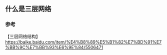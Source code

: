 ## 什么是三层网络

###


### 参考

【三层网络结构】https://baike.baidu.com/item/%E4%B8%89%E5%B1%82%E7%BD%91%E7%BB%9C%E7%BB%93%E6%9E%84/5506471  